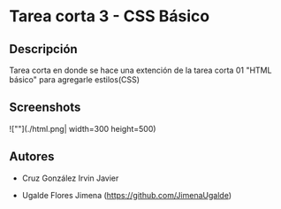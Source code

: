 # Tarea corta 3 - CSS Básico

## Descripción

Tarea corta en donde se hace una extención de la tarea corta 01 "HTML básico" para agregarle estilos(CSS)

## Screenshots
![""](./html.png| width=300 height=500) 


## Autores
* Cruz González Irvin Javier
- Ugalde Flores Jimena (https://github.com/JimenaUgalde)